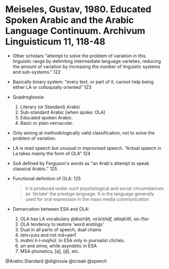 # Meiseles, Gustav, 1980. Educated Spoken Arabic and the Arabic Language Continuum. Archivum Linguisticum 11, 118-48

- Other scholars "attempt to solve the problem of variation in this linguistic range by delimiting intermediate language varieties, reducing the amount of variation by increasing the number of linguistic systems and sub-systems." 122

- Basically binary system:  "every text, or part of it, cannot help being either LA or colloquially oriented"  123

- Quadroglossia:
  1. Literary (or Standard) Arabic
  2. Sub-standard Arabic [when spoke: OLA]
  3. Educated spoken Arabic.
  4. Basic or plain vernacular.

- Only aiming at methodologically valid classification, not to solve the problem of variation.

- LA is read speech but unusual in improvised speech. "Actual speech in La takes mainly the form of OLA" 124

- SsA defined by Ferguson's words as "an Arab's attempt to speak classical Arabic."  125.

- Functional definition of OLA: 125 

  > it is produced under such psychological and social circumstances as 'dictate’ the prestige language. It is the language generally used for oral expression in the mass media communication.

- Demarcation between ESA and OLA:
  1. OLA has LA vocabulary *ḏaba/rāḥ, raʾa/shāf, allaḏi/illi, sa-/ḥa-*
  2. OLA tendency to restore 'word endings' 
  3. Dual in all parts of speech, dual chains
  4. *lam*+juss and not *mā*+perf
  5. *mabnī li-l-majhūl*. In ESA only in journalist clichés.
  6. *an* and *anna*, while asyndetic in ESA
  7. MSA phonetics, [q], [ḏ], etc.

@Arabic:Standard
@diglossia
@icraab
@speech
